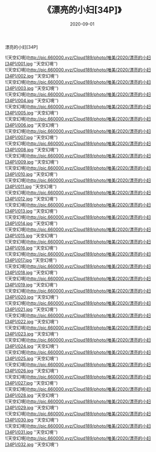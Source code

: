 ﻿---
layout: post
title:  《漂亮的小妇[34P]》
date:   2020-09-01
img: http://pic.660000.xyz/Cloud189/photo/唯美/2020/漂亮的小妇[34P]/000.jpg
categories: [美女, 清纯, 唯美]
---

漂亮的小妇[34P]



![天空幻境](http://pic.660000.xyz/Cloud189/photo/唯美/2020/漂亮的小妇[34P]/001.jpg ''天空幻境'') <br>
![天空幻境](http://pic.660000.xyz/Cloud189/photo/唯美/2020/漂亮的小妇[34P]/002.jpg ''天空幻境'') <br>
![天空幻境](http://pic.660000.xyz/Cloud189/photo/唯美/2020/漂亮的小妇[34P]/003.jpg ''天空幻境'') <br>
![天空幻境](http://pic.660000.xyz/Cloud189/photo/唯美/2020/漂亮的小妇[34P]/004.jpg ''天空幻境'') <br>
![天空幻境](http://pic.660000.xyz/Cloud189/photo/唯美/2020/漂亮的小妇[34P]/005.jpg ''天空幻境'') <br>
![天空幻境](http://pic.660000.xyz/Cloud189/photo/唯美/2020/漂亮的小妇[34P]/006.jpg ''天空幻境'') <br>
![天空幻境](http://pic.660000.xyz/Cloud189/photo/唯美/2020/漂亮的小妇[34P]/007.jpg ''天空幻境'') <br>
![天空幻境](http://pic.660000.xyz/Cloud189/photo/唯美/2020/漂亮的小妇[34P]/008.jpg ''天空幻境'') <br>
![天空幻境](http://pic.660000.xyz/Cloud189/photo/唯美/2020/漂亮的小妇[34P]/009.jpg ''天空幻境'') <br>
![天空幻境](http://pic.660000.xyz/Cloud189/photo/唯美/2020/漂亮的小妇[34P]/010.jpg ''天空幻境'') <br>
![天空幻境](http://pic.660000.xyz/Cloud189/photo/唯美/2020/漂亮的小妇[34P]/011.jpg ''天空幻境'') <br>
![天空幻境](http://pic.660000.xyz/Cloud189/photo/唯美/2020/漂亮的小妇[34P]/012.jpg ''天空幻境'') <br>
![天空幻境](http://pic.660000.xyz/Cloud189/photo/唯美/2020/漂亮的小妇[34P]/013.jpg ''天空幻境'') <br>
![天空幻境](http://pic.660000.xyz/Cloud189/photo/唯美/2020/漂亮的小妇[34P]/014.jpg ''天空幻境'') <br>
![天空幻境](http://pic.660000.xyz/Cloud189/photo/唯美/2020/漂亮的小妇[34P]/015.jpg ''天空幻境'') <br>
![天空幻境](http://pic.660000.xyz/Cloud189/photo/唯美/2020/漂亮的小妇[34P]/016.jpg ''天空幻境'') <br>
![天空幻境](http://pic.660000.xyz/Cloud189/photo/唯美/2020/漂亮的小妇[34P]/017.jpg ''天空幻境'') <br>
![天空幻境](http://pic.660000.xyz/Cloud189/photo/唯美/2020/漂亮的小妇[34P]/018.jpg ''天空幻境'') <br>
![天空幻境](http://pic.660000.xyz/Cloud189/photo/唯美/2020/漂亮的小妇[34P]/019.jpg ''天空幻境'') <br>
![天空幻境](http://pic.660000.xyz/Cloud189/photo/唯美/2020/漂亮的小妇[34P]/020.jpg ''天空幻境'') <br>
![天空幻境](http://pic.660000.xyz/Cloud189/photo/唯美/2020/漂亮的小妇[34P]/021.jpg ''天空幻境'') <br>
![天空幻境](http://pic.660000.xyz/Cloud189/photo/唯美/2020/漂亮的小妇[34P]/022.jpg ''天空幻境'') <br>
![天空幻境](http://pic.660000.xyz/Cloud189/photo/唯美/2020/漂亮的小妇[34P]/023.jpg ''天空幻境'') <br>
![天空幻境](http://pic.660000.xyz/Cloud189/photo/唯美/2020/漂亮的小妇[34P]/024.jpg ''天空幻境'') <br>
![天空幻境](http://pic.660000.xyz/Cloud189/photo/唯美/2020/漂亮的小妇[34P]/025.jpg ''天空幻境'') <br>
![天空幻境](http://pic.660000.xyz/Cloud189/photo/唯美/2020/漂亮的小妇[34P]/026.jpg ''天空幻境'') <br>
![天空幻境](http://pic.660000.xyz/Cloud189/photo/唯美/2020/漂亮的小妇[34P]/027.jpg ''天空幻境'') <br>
![天空幻境](http://pic.660000.xyz/Cloud189/photo/唯美/2020/漂亮的小妇[34P]/028.jpg ''天空幻境'') <br>
![天空幻境](http://pic.660000.xyz/Cloud189/photo/唯美/2020/漂亮的小妇[34P]/029.jpg ''天空幻境'') <br>
![天空幻境](http://pic.660000.xyz/Cloud189/photo/唯美/2020/漂亮的小妇[34P]/030.jpg ''天空幻境'') <br>
![天空幻境](http://pic.660000.xyz/Cloud189/photo/唯美/2020/漂亮的小妇[34P]/031.jpg ''天空幻境'') <br>
![天空幻境](http://pic.660000.xyz/Cloud189/photo/唯美/2020/漂亮的小妇[34P]/032.jpg ''天空幻境'') <br>